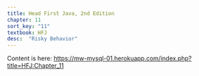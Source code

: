 ```yaml
---
title: Head First Java, 2nd Edition
chapter: 11
sort_key: "11"
textbook: HFJ
desc:  "Risky Behavior"
---
```


Content is here: <https://mw-mysql-01.herokuapp.com/index.php?title=HFJ:Chapter_11>
